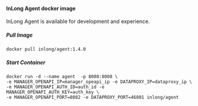 #### InLong Agent docker image
InLong Agent is available for development and experience.

##### Pull Image
```
docker pull inlong/agent:1.4.0
```

##### Start Container
```
docker run -d --name agent  -p 8008:8008 \
-e MANAGER_OPENAPI_IP=manager_opeapi_ip -e DATAPROXY_IP=dataproxy_ip \
-e MANAGER_OPENAPI_AUTH_ID=auth_id -e MANAGER_OPENAPI_AUTH_KEY=auth_key \
-e MANAGER_OPENAPI_PORT=8082 -e DATAPROXY_PORT=46801 inlong/agent
```
